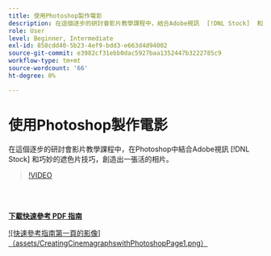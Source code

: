 ```yaml
---
title: 使用Photoshop製作電影
description: 在這個逐步的研討會影片教學課程中，結合Adobe視訊  [!DNL Stock]  和巧妙的遮色片技術，製作出一張活相片Photoshop
role: User
level: Beginner, Intermediate
exl-id: 858cdd40-5b23-4ef9-bdd3-e663d4d94002
source-git-commit: e3982cf31ebb0dac5927baa1352447b3222785c9
workflow-type: tm+mt
source-wordcount: '66'
ht-degree: 0%

---
```


# 使用Photoshop製作電影

在這個逐步的研討會影片教學課程中，在Photoshop中結合Adobe視訊 [!DNL Stock] 和巧妙的遮色片技巧，創造出一張活的相片。

>[!VIDEO](https://video.tv.adobe.com/v/331002?hidetitle=true)

<br> 

[**下載快速參考 PDF 指南**](../quick-reference/CreatingCinemagraphswithPhotoshop.pdf)

[![快速參考指南第一頁的影像]（assets/CreatingCinemagraphswithPhotoshopPage1.png）](../quick-reference/CreatingCinemagraphswithPhotoshop.pdf)
